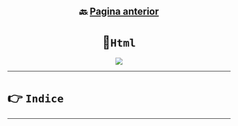<div align="center">

## 🔙 [Pagina anterior](/README.md)


# 📌`Html`

<img src="https://media.giphy.com/media/A5ffIYwJoEpVcMOYiO/giphy.gif"/>
</div>


---

# 👉 `Indice`

---

